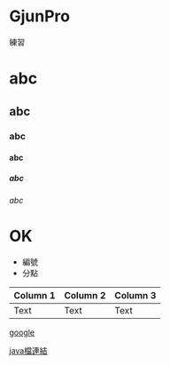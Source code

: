 # GjunPro
練習
# abc
## abc
### abc
#### abc
##### abc
###### abc

# OK

- 編號 
- 分點

| Column 1 | Column 2 | Column 3 |
| -------- | -------- | -------- |
| Text     | Text     | Text     |

[google](http://www.google.com)

[java檔連結](Gjun/src/main/java/dao/MemberDao.java)
